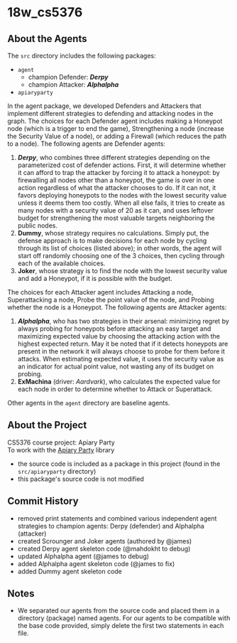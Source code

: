 # 18w_cs5376
## About the Agents
The `src` directory includes the following packages:
- `agent`
    - champion Defender: ___Derpy___
    - champion Attacker: ___Alphalpha___
- `apiaryparty` <br/>

In the agent package, we developed Defenders and Attackers that implement different strategies to defending and attacking nodes in the graph.
The choices for each Defender agent includes making a Honeypot node (which is a trigger to end the game), Strengthening a node (increase the Security Value of a node), or adding a Firewall (which reduces the path to a node).
The following agents are Defender agents:
1. ___Derpy___, who combines three different strategies depending on the parameterized cost of defender actions. First, it will determine whether it can afford to trap the attacker by forcing it to attack a honeypot: by firewalling all nodes other than a honeypot, the game is over in one action regardless of what the attacker chooses to do. If it can not, it favors deploying honeypots to the nodes with the lowest security value unless it deems them too costly. When all else fails, it tries to create as many nodes with a security value of 20 as it can, and uses leftover budget for strengthening the most valuable targets neighboring the public nodes.
2. __Dummy__, whose strategy requires no calculations. Simply put, the defense approach is to make decisions for each node by cycling through its list of choices (listed above); in other words, the agent will start off randomly choosing one of the 3 choices, then cycling through each of the available choices.
3. __Joker__, whose strategy is to find the node with the lowest security value and add a Honeypot, if it is possible with the budget. <br/>

The choices for each Attacker agent includes Attacking a node, Superattacking a node, Probe the point value of the node, and Probing whether the node is a Honeypot.
The following agents are Attacker agents:
1. ___Alphalpha___, who has two strategies in their arsenal: minimizing regret by always probing for honeypots before attacking an easy target and maximizing expected value by choosing the attacking action with the highest expected return. May it be noted that if it detects honeypots are present in the network it will always choose to probe for them before it attacks. When estimating expected value, it uses the security value as an indicator for actual point value, not wasting any of its budget on probing.<br/>
2. __ExMachina__ (driver: _Aardvark_), who calculates the expected value for each node in order to determine whether to Attack or Superattack.

Other agents in the `agent` directory are baseline agents.

## About the Project
CS5376 course project: Apiary Party <br/>
To work with the [Apiary Party](https://github.com/osveliz/ApiaryParty) library
- the source code is included as a package in this project (found in the `src/apiaryparty` directory)
- this package's source code is not modified

## Commit History
- removed print statements and combined various independent agent strategies to champion agents: Derpy (defender) and Alphalpha (attacker)
- created Scrounger and Joker agents (authored by @james)
- created Derpy agent skeleton code (@mahdokht to debug)
- updated Alphalpha agent (@james to debug)
- added Alphalpha agent skeleton code (@james to fix)
- added Dummy agent skeleton code

## Notes
- We separated our agents from the source code and placed them in a directory (package) named agents. For our agents to be compatible with the base code provided, simply delete the first two statements in each file.